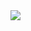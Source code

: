 


<img src="https://komarev.com/ghpvc/?username=germanstare&label= kaz hater group &color=DFC081&style=water" align="left">


